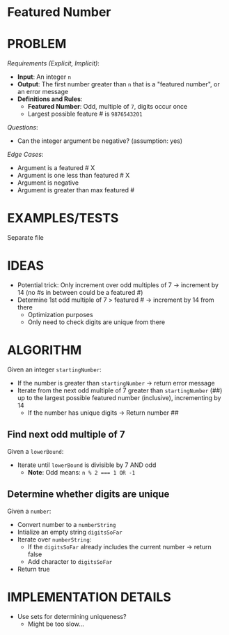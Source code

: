 # Featured Number

# PROBLEM

_Requirements (Explicit, Implicit)_:

- **Input**: An integer `n`
- **Output**: The first number greater than `n` that is a "featured number", or an error message
- **Definitions and Rules**:
  - **Featured Number**: Odd, multiple of `7`, digits occur once
  - Largest possible feature # is `9876543201`

_Questions_:

- Can the integer argument be negative? (assumption: yes)

_Edge Cases_:

- Argument is a featured # X
- Argument is one less than featured # X
- Argument is negative
- Argument is greater than max featured #

# EXAMPLES/TESTS

Separate file

# IDEAS

- Potential trick: Only increment over odd multiples of 7 -> increment by 14 (no #s in between could be a featured #)
- Determine 1st odd multiple of 7 > featured # -> increment by 14 from there
  - Optimization purposes
  - Only need to check digits are unique from there

# ALGORITHM

Given an integer `startingNumber`:

- If the number is greater than `startingNumber` -> return error message
- Iterate from the next odd multiple of 7 greater than `startingNumber` (##) up to the largest possible featured number (inclusive), incrementing by 14
  - If the number has unique digits -> Return number ##

## Find next odd multiple of 7

Given a `lowerBound`:

- Iterate until `lowerBound` is divisible by 7 AND odd
  - **Note**: Odd means: `n % 2 === 1 OR -1`

## Determine whether digits are unique

Given a `number`:

- Convert number to a `numberString`
- Intialize an empty string `digitsSoFar`
- Iterate over `numberString`:
  - If the `digitsSoFar` already includes the current number -> return false
  - Add character to `digitsSoFar`
- Return true

# IMPLEMENTATION DETAILS

- Use sets for determining uniqueness?
  - Might be too slow...
